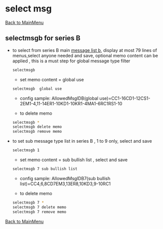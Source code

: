 
# select msg 
[Back to MainMenu](/docs/helpmain.md)

## selectmsgb for series B 
   * to select from series B main [message list b](/docs/help/MsgListB.md), display at most 79 lines of menus,select anyone needed and save, optional memo content can be applied , this is a must step for global message type filter
     ~~~bash
     selectmsgb
     ~~~
     
     - set memo content = global use
     ~~~bash
     selectmsgb  global use    
     ~~~
     - config sample: AllowedMsgIDB(global use)=CC1-16CD1-12CS1-2EM1-4,11-14ER1-10KD1-10KR1-4MA1-6RC1RS1-10
          
     - to delete memo
     ~~~bash
     selectmsgb *
     selectmsgb delete memo
     selectmsgb remove memo
     ~~~
          
   * to set sub message type list in series B , 1 to 9 only, select and save
     ~~~bash
     selectmsgb 1
     ~~~
   
     - set memo content = sub bullish list , select and save
     ~~~bash
     selectmsgb 7 sub bullish list
     ~~~
     - config sample: AllowedMsgIDB7(sub bullish list)=CC4,6,8CD7EM3,13ER8,10KD3,9-10RC1
     
     - to delete memo
     ~~~bash
     selectmsgb 7 *
     selectmsgb 7 delete memo
     selectmsgb 7 remove memo
     ~~~
     
   
[Back to MainMenu](/docs/helpmain.md)